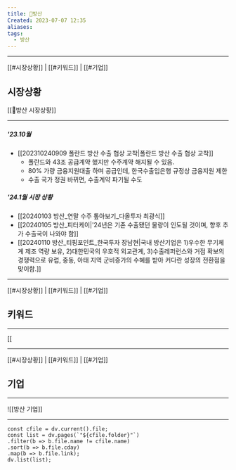 ```yaml
---
title: 🔫방산
Created: 2023-07-07 12:35
aliases: 
tags:
  - 방산
---
```

***
[[#시장상황]] | [[#키워드]] | [[#기업]]
## 시장상황
[[🔫방산 시장상황]]
***
##### '23.10월
- [[202310240909 폴란드 방산 수출 협상 교착|폴란드 방산 수출 협상 교착]]
	- 폴란드와 43조 공급계약 했지만 수주계약 해지될 수 있음.
	- 80% 가량 금융지원대출 하며 공급인데, 한국수출입은행 규정상 금융지원 제한
	- 수출 국가 정권 바뀌면, 수출계약 파기될 수도
##### '24.1월 시장 상황
- [[20240103 방산_연말 수주 톺아보기_다올투자 최광식]]
- [[20240105 방산_피터케이|'24년은 기존 수출됐던 물량이 인도될 것이며, 향후 추가 수출국이 나와야 함]]
- [[20240110 방산_티핑포인트_한국투자 장남현|국내 방산기업은 1)우수한 무기체계 제조 역량 보유, 2)대한민국의 우호적 외교관계, 3)수출레퍼런스와 거점 확보의 경쟁력으로 유럽, 중동, 아태 지역 군비증가의 수혜를 받아 커다란 성장의 전환점을 맞이함.]]

***
[[#시장상황]] | [[#키워드]] | [[#기업]]
## 키워드
***
[[

***
[[#시장상황]] | [[#키워드]] | [[#기업]]
## 기업
***
![[방산 기업]]

***
```dataviewjs
const cfile = dv.current().file;
const list = dv.pages(`"${cfile.folder}"`)
.filter(b => b.file.name != cfile.name)
.sort(b => b.file.cday)
.map(b => b.file.link);
dv.list(list);
```